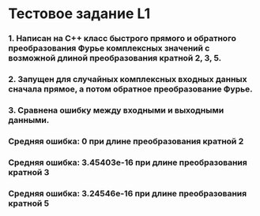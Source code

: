 # Тестовое задание L1

### 1.	Написан на С++ класс быстрого прямого и обратного преобразования Фурье комплексных значений с возможной длиной преобразования кратной 2, 3, 5.
### 2.	Запущен для случайных комплексных входных данных сначала прямое, а потом обратное преобразование Фурье.
### 3.	Сравнена ошибку между входными и выходными данными.

### Средняя ошибка: 0 при длине преобразования кратной 2
### Средняя ошибка: 3.45403e-16 при длине преобразования кратной 3
### Средняя ошибка: 3.24546e-16 при длине преобразования кратной 5
